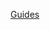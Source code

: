 <!-- // ---
// title: Remix Docs Home
// order: 1
// description: Learn how to Build Better Websites with Remix.
// toc: false
// hidden: true
// ---

import { Link } from "solid-app-router";
import { Component } from "solid-js";
import { Outlet } from "solid-start/components";

// # Remix Docs

// Holy smokes you're here! Let's do this. Welcome to the v1 stable release of Remix! Just so we're all clear, this is newly open sourced, so stable means "the API is stable", it doesn’t mean we don't have any bugs 😅 (though, we think we're doing alright). Let us know if you think you found one on [GitHub](https://github.com/remix-run/remix).

// ## Getting Started

// ```sh
// npx create-remix@latest
// ```

// We **strongly encourage you** to do one of the tutorials before anything else. Remix is different. The tutorials will show you how to start with web fundamentals and then progressively enhance your app to the modern UX you're after.

// <section>
//   <a href="v1/tutorials/blog" aria-label="Developer Blog Tutorial">
//     <article>
//       <h4>Quickstart</h4>
//       <p>Spend your first few minutes with Remix here and let us introduce some of the core features as quickly as possible. After this you can go explore the docs or dive deeper with the other tutorials. We'll build a little markdown blog with data loading, actions, form validation, redirects, and more.</p>
//     </article>
//   </a>
//   <a href="v1/tutorials/jokes" aria-label="Jokes App Tutorial">
//     <article>
//       <h4>Jokes App Deep Dive</h4>
//       <p>Dive deep into Remix and full stack development with this app. It's backed by a SQL database, user authentication and session, and of course some modern UI finishes. You'll learn about nested routes, sessions, data loading, data mutations, progressive enhancement, and more. Get a feel for what a data-backed web app feels like with Remix.</p>
//     </article>
//   </a>
//   <a href="/api/conventions" aria-label="Conventional APIs">
//     <article>
//       <h4>Conventional APIs</h4>
//       <p>Remix has a handful of conventions to make web application development a breeze. You'll spend some time in this document when you're first learning Remix, but probably won't need it much after you get your feet wet.</p>
//     </article>
//   </a>
//   <a href="/api/remix" aria-label="Remix API">
//     <article>
//       <h4>Remix Package API</h4>
//       <p>This is probably the doc page you'll visit the most. It's got all of the Remix package exports that you'll use day-to-day in your app.</p>
//     </article>
//   </a>
// </section>

// ## Community

// <section>
//   <a href="https://rmx.as/github" aria-label="GitHub Repository">
//     <article>
//       <h4>GitHub Repository</h4>
//       <p>Follow along and contribute to the development of Remix. We actually love typo PRs.</p>
//       <p>GitHub Discussions is also the best place to get help when you're stuck. Other folks can post answers for the next person to see.</p>
//     </article>
//   </a>
//   <a href="https://rmx.as/discord" aria-label="Remix Discord">
//     <article>
//       <h4>Discord Server</h4>
//       <p>Join our awesome community of developers for realtime discussion, help, and showing off what you built! Good vibes only.</p>
//     </article>
//   </a>
// </section> -->

[Guides](/guides)

<TesterComponent />
